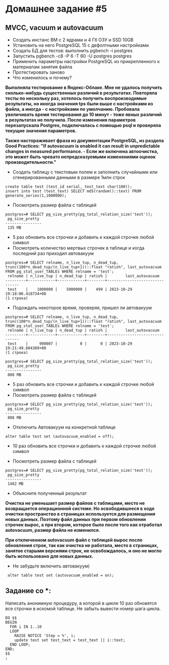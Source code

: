 # Домашнее задание #5

## MVCC, vacuum и autovacuum


- Создать инстанс ВМ с 2 ядрами и 4 Гб ОЗУ и SSD 10GB
- Установить на него PostgreSQL 15 с дефолтными настройками
- Создать БД для тестов: выполнить pgbench -i postgres
- Запустить pgbench -c8 -P 6 -T 60 -U postgres postgres
- Применить параметры настройки PostgreSQL из прикрепленного к материалам занятия файла
- Протестировать заново
- Что изменилось и почему?

**Выполняла тестирование в Яндекс-Облаке. Мне не удалось получить сколько-нибудь существенных различий в результатах. Повторяла тесты по нескольку раз, хотелось получить воспроизводимые результаты, но иногда значения tps были выше с настройками из файла, а иногда - с настройками по умолчанию. Пробовала увеличивать время тестирования до 10 минут - тоже явных различий в результатах не получила.
После изменения параметров перезапускала Postgres, подключалась с помощью psql и проверяла текущие значения параметров.**

**Также настораживает фраза из документации PostgreSQL, из раздела Good Practices: "If autovacuum is enabled it can result in unpredictable changes in measured performance. - Если же включена автоочистка, это может быть чревато непредсказуемыми изменениями оценок производительности."**


- Создать таблицу с текстовым полем и заполнить случайными или сгенерированными данными в размере 1млн строк
```
create table test (test_id serial, test_text char(100));
insert into test (test_text) SELECT md5(random()::text) FROM generate_series(1,1000000);
```
- Посмотреть размер файла с таблицей
```
postgres=# SELECT pg_size_pretty(pg_total_relation_size('test'));
 pg_size_pretty 
----------------
 135 MB
```
- 5 раз обновить все строчки и добавить к каждой строчке любой символ
- Посмотреть количество мертвых строчек в таблице и когда последний раз приходил автовакуум
```
postgres=# SELECT relname, n_live_tup, n_dead_tup, trunc(100*n_dead_tup/(n_live_tup+1))::float "ratio%", last_autovacuum FROM pg_stat_user_TABLEs WHERE relname = 'test';
 relname | n_live_tup | n_dead_tup | ratio% |        last_autovacuum        
---------+------------+------------+--------+-------------------------------
 test    |    1000000 |    5000000 |    499 | 2023-10-29 19:18:06.418734+00
(1 строка)

```
- Подождать некоторое время, проверяя, пришел ли автовакуум
```
postgres=# SELECT relname, n_live_tup, n_dead_tup, trunc(100*n_dead_tup/(n_live_tup+1))::float "ratio%", last_autovacuum FROM pg_stat_user_TABLEs WHERE relname = 'test';
 relname | n_live_tup | n_dead_tup | ratio% |        last_autovacuum        
---------+------------+------------+--------+-------------------------------
 test    |     990007 |          0 |      0 | 2023-10-29 19:21:49.604389+00
(1 строка)

postgres=# SELECT pg_size_pretty(pg_total_relation_size('test'));
 pg_size_pretty 
----------------
 808 MB
```

- 5 раз обновить все строчки и добавить к каждой строчке любой символ
- Посмотреть размер файла с таблицей
```
postgres=# SELECT pg_size_pretty(pg_total_relation_size('test'));
 pg_size_pretty 
----------------
 808 MB

```
- Отключить Автовакуум на конкретной таблице
```
alter table test set (autovacuum_enabled = off);
```
- 10 раз обновить все строчки и добавить к каждой строчке любой символ

- Посмотреть размер файла с таблицей
```
postgres=# SELECT pg_size_pretty(pg_total_relation_size('test'));
 pg_size_pretty 
----------------
 1482 MB
```

- Объясните полученный результат

**Очистка не уменьшает размер файлов с таблицами, место не возвращается операционной системе. Но освободившееся в ходе очистки пространство в страницах используется для размещения новых данных. Поэтому файл данных при первом обновлении строчек вырос, а при втором, которое было после того как отработал autovacuum, размер файла не изменился.**

**При отключенном autovacuum файл с таблицей вырос после обновления строк, так как очистка не работала, место в страницах, занятое старыми версиями строк, не освобождалось, и оно не могло быть использовано для новых данных.**

- Не забудьте включить автовакуум)
```
 alter table test set (autovacuum_enabled = on);
```
    
## Задание со *:
Написать анонимную процедуру, в которой в цикле 10 раз обновятся все строчки в искомой таблице.
Не забыть вывести номер шага цикла.
```
DO $$
BEGIN
  FOR i IN 1..10
  LOOP
    RAISE NOTICE 'Step = %', i;
	update test set test_text = test_text || i::text;
  END LOOP;
END;
$$
;
```

